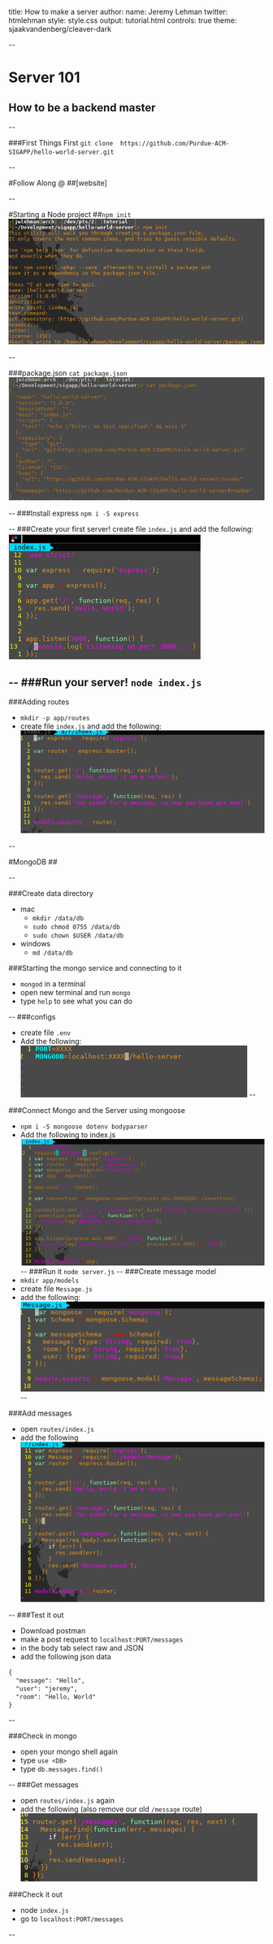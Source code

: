 title: How to make a server
author:
  name: Jeremy Lehman
  twitter: htmlehman
style: style.css
output: tutorial.html
controls: true
theme: sjaakvandenberg/cleaver-dark

--

# Server 101
## How to be a backend master

--

###First Things First
`git clone 
https://github.com/Purdue-ACM-SIGAPP/hello-world-server.git`

--

#Follow Along @
##[website]

--

#Starting a Node project
##`npm init`
![npm init](./npm_init.png "npm init")

--

###package.json
`cat package.json`
![package.json](./package_json.png "package.json")

--
###Install express
`npm i -S express`

--
###Create your first server!
create file `index.js` and add the following:
![express initial](./express_init.png "express!!!!!")

--
###Run your server!
`node index.js`
--
###Adding routes
* `mkdir -p app/routes`
* create file `index.js` and add the following:
![routes initial](./route_init.png "routes!")

--

#MongoDB
##[](https://www.mongodb.com/download-center?jmp=nav#community)

--

###Create data directory
* mac
  * `mkdir /data/db`
  * `sudo chmod 0755 /data/db`
  * `sudo chown $USER /data/db`
* windows
  * `md /data/db`

###Starting the mongo service and connecting to it
* `mongod` in a terminal
* open new terminal and run `mongo`
* type `help` to see what you can do

--
###configs
* create file `.env`
* Add the following:
![env](./env.png "env vars")
--

###Connect Mongo and the Server using mongoose
*  `npm i -S mongoose dotenv bodyparser`
* Add the following to index.js
![mongo](./mongo_init.png "mongo")
--
###Run it
`node server.js`
--
###Create message model
* `mkdir app/models`
* create file `Message.js`
* add the following: 
![message.js](./message_model.png "Message.js")
--

###Add messages
* open `routes/index.js`
* add the following
![add message](./post_message.png "Post message")

--
###Test it out
* Download postman
* make a post request to `localhost:PORT/messages`
* in the body tab select raw and JSON
* add the following json data
```
{
  "message": "Hello",
  "user": "jeremy",
  "room": "Hello, World"
}
```
--

###Check in mongo
* open your mongo shell again
* type `use <DB>`
* type `db.messages.find()`

--
###Get messages
* open `routes/index.js` again
* add the following (also remove our old `/message` route)
![get messages](./get_messages.png "Get messages")


###Check it out
* node `index.js`
* go to `localhost:PORT/messages`

--

